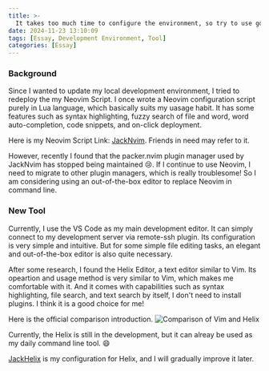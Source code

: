 ```yaml
---
title: >-
  It takes too much time to configure the environment, so try to use good out-of-the-box tools
date: 2024-11-23 13:10:09
tags: [Essay, Development Environment, Tool]
categories: [Essay]
---
```


### Background

Since I wanted to update my local development environment, I tried to redeploy the my Neovim Script. I once wrote a Neovim configuration script purely in Lua language, which basically suits my uasage habit. It has some features such as syntax highlighting, fuzzy search of file and word, word auto-completion, code snippets, and on-click deployment.

Here is my Neovim Script Link: [JackNvim](https://github.com/zsdfbb/JackNvim). Friends in need may refer to it.

However, recently I found that the packer.nvim plugin manager used by JackNvim has stopped being maintained :cry:. If I continue to use Neovim, I need to migrate to other plugin managers, which is really troublesome! So I am considering using an out-of-the-box editor to replace Neovim in command line.

<!-- more -->

### New Tool

Currently, I use the VS Code as my main development editor. It can simply connect to my development server via remote-ssh plugin. Its configuration is very simple and intuitive. But for some simple file editing tasks, an elegant and out-of-the-box editor is also quite necessary.

After some research, I found the Helix Editor, a text editor similar to Vim. Its opeartion and usage method is very similar to Vim, which makes me comfortable with it. And it comes with  capabilities such as syntax highlighting, file search, and text search by itself, I don't need to install plugins. I think it is a good choice for me!

Here is the official comparison introduction. ![Comparison of Vim and Helix](1.png)

Currently, the Helix is still in the development, but it can alreay be used as my daily command line tool. :smile: 

[JackHelix](https://github.com/zsdfbb/JackHelix) is my configuration for Helix, and I will gradually improve it later.